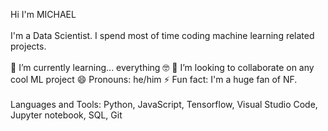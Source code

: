 Hi I'm MICHAEL<br><br>
I'm a Data Scientist. I spend most of time coding machine learning related projects.
<br><br>
🌱 I’m currently learning... everything 🤓
👯 I’m looking to collaborate on any cool ML project
😄 Pronouns: he/him
⚡ Fun fact: I'm a huge fan of NF.
<br><br>
Languages and Tools:
Python, JavaScript, Tensorflow, Visual Studio Code, Jupyter notebook, SQL, Git
